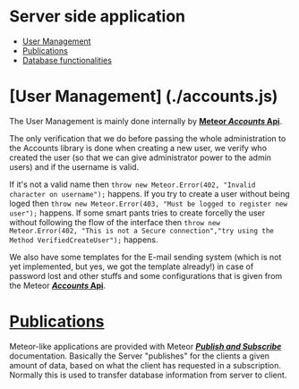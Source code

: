 # Server side application
  - [User Management](#user-management)
  - [Publications](#publications)
  - [Database functionalities](#database-functionalities)

# [User Management] (./accounts.js)
  The User Management is mainly done internally by [**Meteor _Accounts_ Api**][acc].
  
  The only verification that we do before passing the whole administration to the Accounts library is done when creating a new user,
  we verify who created the user (so that we can give administrator power to the admin users) and if the username is valid. 
  
  If it's not a valid name then `throw new Meteor.Error(402, "Invalid character on username");` happens.
  If you try to create a user without being loged then `throw new Meteor.Error(403, "Must be logged to register new user");` happens.
  If some smart pants tries to create forcelly the user without following the flow of the interface then
  `throw new Meteor.Error(402, "This is not a Secure connection","try using the Method VerifiedCreateUser");` happens.
  
  We also have some templates for the E-mail sending system (which is not yet implemented, but yes, we got the template already!) in case
  of password lost and other stuffs and some configurations that is given from the Meteor [**_Accounts_ Api**][acc].
  
# [Publications](./publication.js)
  Meteor-like applications are provided with Meteor [**_Publish and Subscribe_**][pubsub] documentation.
  Basically the Server "publishes" for the clients a given amount of data, based on what the client has requested in a subscription.
  Normally this is used to transfer database information from server to client.
  
  
  [pubsub]:http://docs.meteor.com/#/basic/pubsub
  [acc]:http://docs.meteor.com/#/basic/accounts
